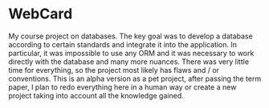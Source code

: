 # WebCard
My course project on databases. The key goal was to develop a database according to certain standards and integrate it into the application. In particular, it was impossible to use any ORM and it was necessary to work directly with the database and many more nuances. There was very little time for everything, so the project most likely has flaws and / or conventions. This is an alpha version as a pet project, after passing the term paper, I plan to redo everything here in a human way or create a new project taking into account all the knowledge gained.
